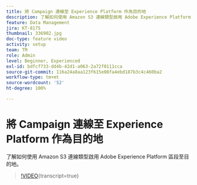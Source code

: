 ```yaml
---
title: 將 Campaign 連線至 Experience Platform 作為目的地
description: 了解如何使用 Amazon S3 連線類型啟用 Adobe Experience Platform 區段至目的地。
feature: Data Management
jira: KT-8175
thumbnail: 336902.jpg
doc-type: feature video
activity: setup
team: TM
role: Admin
level: Beginner, Experienced
exl-id: bdfcf733-dd4b-42d1-a063-2a72f0111cca
source-git-commit: 116a24a8aa123f615e08fa4ebd187b3c4c460ba2
workflow-type: tm+mt
source-wordcount: '52'
ht-degree: 100%

---
```


# 將 Campaign 連線至 Experience Platform 作為目的地

了解如何使用 Amazon S3 連線類型啟用 Adobe Experience Platform 區段至目的地。

>[!VIDEO](https://video.tv.adobe.com/v/336902?quality=12&learn=on){transcript=true}
